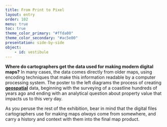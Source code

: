 ```yaml
---
title: From Print to Pixel
layout: entry
order: 102
menu: true
toc: true
theme_color_primary: "#ffda00"
theme_color_secondary: "#ac5e00"
presentation: side-by-side
object:
    - id: vestibule
---
```


**Where do cartographers get the data used for making modern digital maps?** In many cases, the data comes directly from older maps, using encoding techniques that make this information readable by a computer processing system. The poster to the left diagrams the process of creating **<a class="gloss" href="../../../glossary">geospatial</a>** data, beginning with the surveying of a coastline hundreds of years ago and ending with an analytical question about property value that impacts us to this very day.

As you peruse the rest of the exhibition, bear in mind that the digital files cartographers use for making maps *always* come from somewhere, and carry a history and context with them into the final map product.